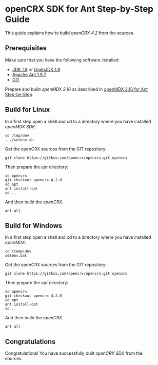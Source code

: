 # openCRX SDK for Ant Step-by-Step Guide #

This guide explains how to build _openCRX 4.2_ from the sources.

## Prerequisites ##

Make sure that you have the following software installed:

* [JDK 1.8](http://www.oracle.com/technetwork/java/javase/downloads/) or [OpenJDK 1.8](https://jdk8.java.net/)
* [Apache Ant 1.9.7](http://ant.apache.org/bindownload.cgi)
* [GIT](http://git-scm.com/downloads)

Prepare and build _openMDX 2.16_ as described in [openMDX 2.16 for Ant Step-by-Step](https://sourceforge.net/p/openmdx/wiki/Sdk216.StepByStepAnt/).

## Build for Linux ##

In a first step open a shell and cd to a directory where you have installed _openMDX SDK_. 

```
cd /tmp/dev
. ./setenv.sh
```

Get the openCRX sources from the GIT repository:

```
git clone https://github.com/opencrx/opencrx.git opencrx
```

Then prepare the _opt_ directory:

```
cd opencrx
git checkout opencrx-4.2.0
cd opt
ant install-opt
cd ..
```

And then build the _openCRX_.

```
ant all
```

## Build for Windows ##

In a first step open a shell and cd to a directory where you have installed _openMDX_.

```
cd \temp\dev
setenv.bat
```

Get the openCRX sources from the GIT repository:

```
git clone https://github.com/opencrx/opencrx.git opencrx
```

Then prepare the _opt_ directory:

```
cd opencrx
git checkout opencrx-4.2.0
cd opt
ant install-opt
cd ..
```

And then build the _openCRX_.

```
ant all
```

## Congratulations ##
Congratulations! You have successfully built _openCRX SDK_ from the sources.

